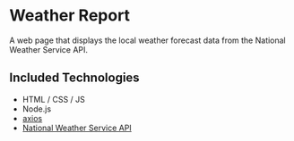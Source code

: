 # Weather Report

A web page that displays the local weather forecast data from the National Weather Service API.

## Included Technologies

* HTML / CSS / JS
* Node.js
* [axios](https://www.npmjs.com/package/axios)
* [National Weather Service API](https://www.weather.gov/documentation/services-web-api)